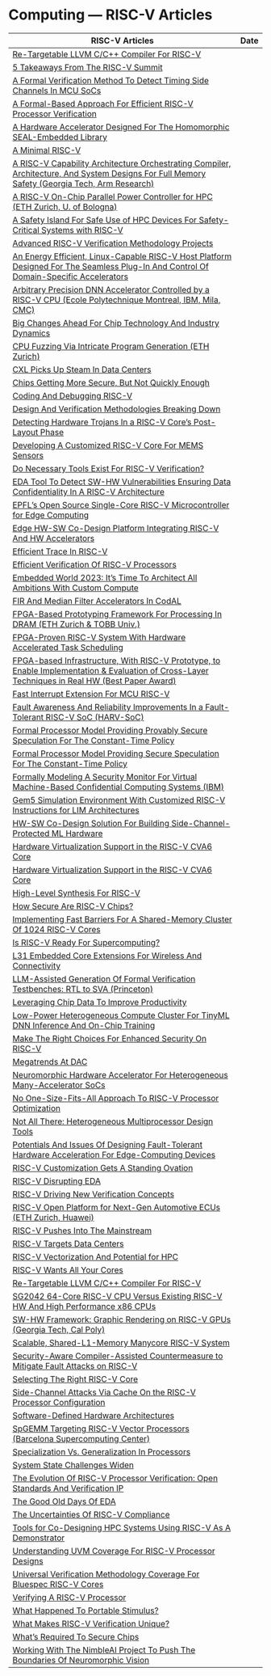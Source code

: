 # Computing — RISC-V Articles 

| RISC-V Articles | Date |
|---|---|
| [Re-Targetable LLVM C/C++ Compiler For RISC-V](https://codasip.com/2023/07/25/re-targetable-llvm-c-c-plus-plus-compiler-for-riscv/ ) |
| [5 Takeaways From The RISC-V Summit](https://semiengineering.com/5-takeaways-from-the-risc-v-summit/ ) |
| [A Formal Verification Method To Detect Timing Side Channels In MCU SoCs](https://semiengineering.com/a-formal-verification-method-to-detect-timing-side-channels-in-mcu-socs/ ) |
| [A Formal-Based Approach For Efficient RISC-V Processor Verification](https://semiengineering.com/a-formal-based-approach-for-efficient-risc-v-processor-verification/ ) |
| [A Hardware Accelerator Designed For The Homomorphic SEAL-Embedded Library](https://semiengineering.com/a-hardware-accelerator-designed-for-the-homomorphic-seal-embedded-library/ ) |
| [A Minimal RISC-V](https://semiengineering.com/a-minimal-risc-v/ ) |
| [A RISC-V Capability Architecture Orchestrating Compiler, Architecture, And System Designs For Full Memory Safety (Georgia Tech, Arm Research)](https://semiengineering.com/a-risc-v-capability-architecture-orchestrating-compiler-architecture-and-system-designs-for-full-memory-safety/ ) |
| [A RISC-V On-Chip Parallel Power Controller for HPC (ETH Zurich, U. of Bologna)](https://semiengineering.com/a-risc-v-on-chip-parallel-power-controller-for-hpc-eth-zurich-u-of-bologna/ ) |
| [A Safety Island For Safe Use of HPC Devices For Safety-Critical Systems with RISC-V](https://semiengineering.com/a-safety-island-for-safe-use-of-hpc-devices-for-safety-critical-systems-with-risc-v/ ) |
| [Advanced RISC-V Verification Methodology Projects](https://semiengineering.com/advanced-risc-v-verification-methodology-projects/ ) |
| [An Energy Efficient, Linux-Capable RISC-V Host Platform Designed For The Seamless Plug-In And Control Of Domain-Specific Accelerators](https://semiengineering.com/an-energy-efficient-linux-capable-risc-v-host-platform-designed-for-the-seamless-plug-in-and-control-of-domain-specific-accelerators/ ) |
| [Arbitrary Precision DNN Accelerator Controlled by a RISC-V CPU (Ecole Polytechnique Montreal, IBM, Mila, CMC)](https://semiengineering.com/arbitrary-precision-dnn-accelerator-controlled-by-a-risc-v-cpu-ecole-polytechnique-montreal-ibm-mila-cmc/ ) |
| [Big Changes Ahead For Chip Technology And Industry Dynamics](https://semiengineering.com/big-changes-ahead-for-chip-technology-and-industry-dynamics/ ) |
| [CPU Fuzzing Via Intricate Program Generation (ETH Zurich)](https://semiengineering.com/cpu-fuzzing-via-intricate-program-generation-eth-zurich/ ) |
| [CXL Picks Up Steam In Data Centers](https://semiengineering.com/cxl-picks-up-steam-in-data-centers/ ) |
| [Chips Getting More Secure, But Not Quickly Enough](https://semiengineering.com/chips-are-getting-more-secure-but-not-fast-enough/ ) |
| [Coding And Debugging RISC-V](https://semiengineering.com/coding-and-debugging-risc-v/ ) |
| [Design And Verification Methodologies Breaking Down](https://semiengineering.com/design-and-verification-methodologies-breaking-down/ ) |
| [Detecting Hardware Trojans In a RISC-V Core’s Post-Layout Phase](https://semiengineering.com/detecting-hardware-trojans-in-a-risc-v-cores-post-layout-phase/ ) |
| [Developing A Customized RISC-V Core For MEMS Sensors](https://semiengineering.com/developing-a-customized-risc-v-core-for-mems-sensors/ ) |
| [Do Necessary Tools Exist For RISC-V Verification?](https://semiengineering.com/do-necessary-tools-exist-for-risc-v-verification/ ) |
| [EDA Tool To Detect SW-HW Vulnerabilities Ensuring Data Confidentiality In A RISC-V Architecture](https://semiengineering.com/eda-tool-to-detect-sw-hw-vulnerabilities-ensuring-data-confidentiality-in-a-risc-v-architecture/ ) |
| [EPFL’s Open Source Single-Core RISC-V Microcontroller for Edge Computing](https://semiengineering.com/epfls-open-source-single-core-risc-v-microcontroller-for-edge-computing/ ) |
| [Edge HW-SW Co-Design Platform Integrating RISC-V And HW Accelerators](https://semiengineering.com/edge-hw-sw-co-design-platform-integrating-risc-v-and-hw-accelerators/ ) |
| [Efficient Trace In RISC-V](https://semiengineering.com/efficient-trace-in-risc-v/ ) |
| [Efficient Verification Of RISC-V Processors](https://semiengineering.com/efficient-verification-of-risc-v-processors/ ) |
| [Embedded World 2023: It’s Time To Architect All Ambitions With Custom Compute](https://semiengineering.com/embedded-world-2023-its-time-to-architect-all-ambitions-with-custom-compute/ ) |
| [FIR And Median Filter Accelerators In CodAL](https://semiengineering.com/fir-and-median-filter-accelerators-in-codal/ ) |
| [FPGA-Based Prototyping Framework For Processing In DRAM (ETH Zurich & TOBB Univ.)](https://semiengineering.com/fpga-based-prototyping-framework-for-processing-in-dram-eth-zurich-tobb-univ/ ) |
| [FPGA-Proven RISC-V System With Hardware Accelerated Task Scheduling](https://semiengineering.com/fpga-proven-risc-v-system-with-hardware-accelerated-task-scheduling/ ) |
| [FPGA-based Infrastructure, With RISC-V Prototype, to Enable Implementation & Evaluation of Cross-Layer Techniques in Real HW (Best Paper Award)](https://semiengineering.com/fpga-based-infrastructure-with-risc-v-prototype-to-enable-implementation-evaluation-of-cross-layer-techniques-in-real-hw-best-paper-award/ ) |
| [Fast Interrupt Extension For MCU RISC-V](https://semiengineering.com/fast-interrupt-extension-for-mcu-risc-v/ ) |
| [Fault Awareness And Reliability Improvements In a Fault-Tolerant RISC-V SoC (HARV-SoC)](https://semiengineering.com/fault-awareness-and-reliability-improvements-in-a-fault-tolerant-risc-v-soc-harv-soc/ ) |
| [Formal Processor Model Providing Provably Secure Speculation For The Constant-Time Policy](https://semiengineering.com/formal-processor-model-providing-provably-secure-speculation-for-the-constant-time-policy/ ) |
| [Formal Processor Model Providing Secure Speculation For The Constant-Time Policy](https://semiengineering.com/formal-processor-model-providing-secure-speculation-for-the-constant-time-policy/ ) |
| [Formally Modeling A Security Monitor For Virtual Machine-Based Confidential Computing Systems (IBM)](https://semiengineering.com/formally-modeling-a-security-monitor-for-virtual-machine-based-confidential-computing-systems-ibm/ ) |
| [Gem5 Simulation Environment With Customized RISC-V Instructions for LIM Architectures](https://semiengineering.com/gem5-simulation-environment-with-customized-risc-v-instructions-for-lim-architectures/ ) |
| [HW-SW Co-Design Solution For Building Side-Channel-Protected ML Hardware](https://semiengineering.com/hw-sw-co-design-solution-for-building-side-channel-protected-ml-hardware/ ) |
| [Hardware Virtualization Support in the RISC-V CVA6 Core](https://semiengineering.com/hardware-virtualization-support-in-the-risc-v-cva6-core-2/ ) |
| [Hardware Virtualization Support in the RISC-V CVA6 Core](https://semiengineering.com/hardware-virtualization-support-in-the-risc-v-cva6-core/ ) |
| [High-Level Synthesis For RISC-V](https://semiengineering.com/high-level-synthesis-for-risc-v/ ) |
| [How Secure Are RISC-V Chips?](https://semiengineering.com/how-secure-are-risc-v-chips/ ) |
| [Implementing Fast Barriers For A Shared-Memory Cluster Of 1024 RISC-V Cores](https://semiengineering.com/implementing-fast-barriers-for-a-shared-memory-cluster-of-1024-risc-v-cores/ ) |
| [Is RISC-V Ready For Supercomputing?](https://semiengineering.com/is-risc-v-ready-for-supercomputing/ ) |
| [L31 Embedded Core Extensions For Wireless And Connectivity](https://semiengineering.com/l31-embedded-core-extensions-for-wireless-and-connectivity/ ) |
| [LLM-Assisted Generation Of Formal Verification Testbenches: RTL to SVA (Princeton)](https://semiengineering.com/llm-assisted-generation-of-formal-verification-testbenches-rtl-to-sva-princeton/ ) |
| [Leveraging Chip Data To Improve Productivity](https://semiengineering.com/leveraging-data-to-improve-productivity/ ) |
| [Low-Power Heterogeneous Compute Cluster For TinyML DNN Inference And On-Chip Training](https://semiengineering.com/low-power-heterogeneous-compute-cluster-for-tinyml-dnn-inference-and-on-chip-training/ ) |
| [Make The Right Choices For Enhanced Security On RISC-V](https://semiengineering.com/make-the-right-choices-for-enhanced-security-on-risc-v/ ) |
| [Megatrends At DAC](https://semiengineering.com/megatrends-at-dac/ ) |
| [Neuromorphic Hardware Accelerator For Heterogeneous Many-Accelerator SoCs](https://semiengineering.com/neuromorphic-hardware-accelerator-for-heterogeneous-many-accelerator-socs/ ) |
| [No One-Size-Fits-All Approach To RISC-V Processor Optimization](https://semiengineering.com/no-one-size-fits-all-approach-to-risc-v-processor-optimization/ ) |
| [Not All There: Heterogeneous Multiprocessor Design Tools](https://semiengineering.com/not-all-there-heterogeneous-multiprocessor-design-tools/ ) |
| [Potentials And Issues Of Designing Fault-Tolerant Hardware Acceleration For Edge-Computing Devices](https://semiengineering.com/potentials-and-issues-of-designing-fault-tolerant-hardware-acceleration-for-edge-computing-devices/ ) |
| [RISC-V Customization Gets A Standing Ovation](https://semiengineering.com/risc-v-customization-gets-a-standing-ovation/ ) |
| [RISC-V Disrupting EDA](https://semiengineering.com/risc-v-disrupting-eda/ ) |
| [RISC-V Driving New Verification Concepts](https://semiengineering.com/risc-v-driving-new-verification-concepts/ ) |
| [RISC-V Open Platform for Next-Gen Automotive ECUs (ETH Zurich, Huawei)](https://semiengineering.com/risc-v-open-platform-for-next-gen-automotive-ecus-eth-zurich-huawei/ ) |
| [RISC-V Pushes Into The Mainstream](https://semiengineering.com/risc-v-pushes-into-the-mainstream/ ) |
| [RISC-V Targets Data Centers](https://semiengineering.com/risc-v-targets-data-center/ ) |
| [RISC-V Vectorization And Potential for HPC](https://semiengineering.com/risc-v-vectorization-and-potential-for-hpc/ ) |
| [RISC-V Wants All Your Cores](https://semiengineering.com/risc-v-wants-all-your-cores/ ) |
| [Re-Targetable LLVM C/C++ Compiler For RISC-V](https://semiengineering.com/re-targetable-llvm-c-c-compiler-for-risc-v/ ) |
| [SG2042 64-Core RISC-V CPU Versus Existing RISC-V HW And High Performance x86 CPUs](https://semiengineering.com/supercomputing-sg2042-64-core-risc-v-cpu-versus-existing-risc-v-hw-and-high-performance-x86-cpus/ ) |
| [SW-HW Framework: Graphic Rendering on RISC-V GPUs (Georgia Tech, Cal Poly)](https://semiengineering.com/sw-hw-framework-graphic-rendering-on-risc-v-gpus-georgia-tech-cal-poly/ ) |
| [Scalable, Shared-L1-Memory Manycore RISC-V System](https://semiengineering.com/scalable-shared-l1-memory-manycore-risc-v-system/ ) |
| [Security-Aware Compiler-Assisted Countermeasure to Mitigate Fault Attacks on RISC-V](https://semiengineering.com/security-aware-compiler-assisted-countermeasure-to-mitigate-fault-attacks-on-risc-v/ ) |
| [Selecting The Right RISC-V Core](https://semiengineering.com/selecting-the-right-risc-v-core/ ) |
| [Side-Channel Attacks Via Cache On the RISC-V Processor Configuration](https://semiengineering.com/side-channel-attacks-via-cache-on-the-risc-v-processor-configuration/ ) |
| [Software-Defined Hardware Architectures](https://semiengineering.com/software-defined-hardware-architectures/ ) |
| [SpGEMM Targeting RISC-V Vector Processors (Barcelona Supercomputing Center)](https://semiengineering.com/spgemm-targeting-risc-v-vector-processors-barcelona-supercomputing-center/ ) |
| [Specialization Vs. Generalization In Processors](https://semiengineering.com/specialization-vs-generalization-in-processors/ ) |
| [System State Challenges Widen](https://semiengineering.com/system-state-challenges-widen/ ) |
| [The Evolution Of RISC-V Processor Verification: Open Standards And Verification IP](https://semiengineering.com/the-evolution-of-risc-v-processor-verification-open-standards-and-verification-ip/ ) |
| [The Good Old Days Of EDA](https://semiengineering.com/the-good-old-days-of-eda/ ) |
| [The Uncertainties Of RISC-V Compliance](https://semiengineering.com/the-uncertainties-of-risc-v-compliance/ ) |
| [Tools for Co-Designing HPC Systems Using RISC-V As A Demonstrator](https://semiengineering.com/tools-for-co-designing-hpc-systems-using-risc-v-as-a-demonstrator/ ) |
| [Understanding UVM Coverage For RISC-V Processor Designs](https://semiengineering.com/understanding-uvm-coverage-for-risc-v-processor-designs/ ) |
| [Universal Verification Methodology Coverage For Bluespec RISC-V Cores](https://semiengineering.com/universal-verification-methodology-coverage-for-bluespec-risc-v-cores/ ) |
| [Verifying A RISC-V Processor](https://semiengineering.com/verifying-a-risc-v-processor-model/ ) |
| [What Happened To Portable Stimulus?](https://semiengineering.com/what-happened-to-portable-stimulus/ ) |
| [What Makes RISC-V Verification Unique?](https://semiengineering.com/what-makes-risc-v-verification-unique/ ) |
| [What’s Required To Secure Chips](https://semiengineering.com/whats-required-to-secure-chips/ ) |
| [Working With The NimbleAI Project To Push The Boundaries Of Neuromorphic Vision](https://semiengineering.com/working-with-the-nimbleai-project-to-push-the-boundaries-of-neuromorphic-vision/ ) |
